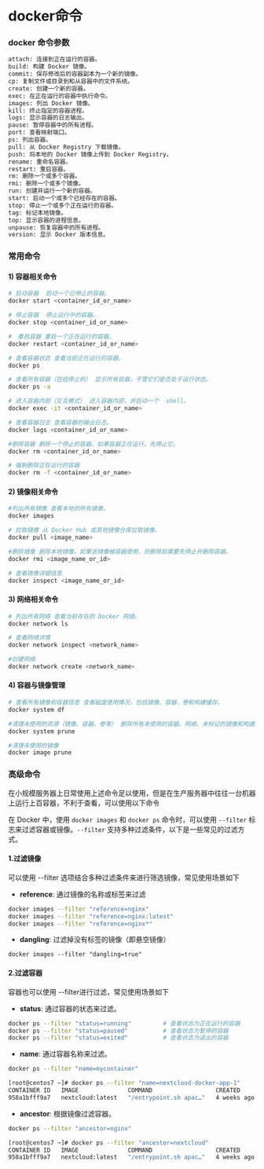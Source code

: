 # docker命令

### docker 命令参数

```bash
attach: 连接到正在运行的容器。
build: 构建 Docker 镜像。
commit: 保存修改后的容器副本为一个新的镜像。
cp: 复制文件或目录到和从容器中的文件系统。
create: 创建一个新的容器。
exec: 在正在运行的容器中执行命令。
images: 列出 Docker 镜像。
kill: 终止指定的容器进程。
logs: 显示容器的日志输出。
pause: 暂停容器中的所有进程。
port: 查看映射端口。
ps: 列出容器。
pull: 从 Docker Registry 下载镜像。
push: 将本地的 Docker 镜像上传到 Docker Registry。
rename: 重命名容器。
restart: 重启容器。
rm: 删除一个或多个容器。
rmi: 删除一个或多个镜像。
run: 创建并运行一个新的容器。
start: 启动一个或多个已经存在的容器。
stop: 停止一个或多个正在运行的容器。
tag: 标记本地镜像。
top: 显示容器的进程信息。
unpause: 恢复容器中的所有进程。
version: 显示 Docker 版本信息。
```

### 常用命令

#### 1) 容器相关命令

```bash
# 启动容器  启动一个已停止的容器。
docker start <container_id_or_name>

# 停止容器  停止运行中的容器。
docker stop <container_id_or_name>

#　重启容器 重启一个正在运行的容器。
docker restart <container_id_or_name>

# 查看容器状态 查看当前正在运行的容器。
docker ps

# 查看所有容器（包括停止的） 显示所有容器，不管它们是否处于运行状态。
docker ps -a

# 进入容器内部（交互模式） 进入容器内部，并启动一个  shell。
docker exec -it <container_id_or_name> 

# 查看容器日志 查看容器的输出日志。
docker logs <container_id_or_name>

#删除容器 删除一个停止的容器。如果容器正在运行，先停止它。
docker rm <container_id_or_name>

# 强制删除正在运行的容器
docker rm -f <container_id_or_name>
```

#### 2) 镜像相关命令

```bash
#列出所有镜像 查看本地的所有镜像。
docker images

# 拉取镜像 从 Docker Hub 或其他镜像仓库拉取镜像。
docker pull <image_name>

#删除镜像 删除本地镜像。如果该镜像被容器使用，则删除前需要先停止并删除容器。
docker rmi <image_name_or_id>

# 查看镜像详细信息
docker inspect <image_name_or_id>
```

#### 3) 网络相关命令

```bash
# 列出所有网络 查看当前存在的 Docker 网络。
docker network ls

# 查看网络详情
docker network inspect <network_name>

#创建网络
docker network create <network_name>
```

#### 4) 容器与镜像管理

```bash
# 查看所有镜像和容器信息 查看磁盘使用情况，包括镜像、容器、卷和构建缓存。
docker system df

#清理未使用的资源（镜像、容器、卷等） 删除所有未使用的容器、网络、未标记的镜像和构建缓存。
docker system prune

#清理未使用的镜像
docker image prune
```

### 高级命令

在小规模服务器上日常使用上述命令足以使用，但是在生产服务器中往往一台机器上运行上百容器，不利于查看，可以使用以下命令

在 Docker 中，使用 `docker images` 和 `docker ps` 命令时，可以使用 `--filter` 标志来过滤容器或镜像。`--filter` 支持多种过滤条件，以下是一些常见的过滤方式。



#### 1.过滤镜像

可以使用 --filter 选项结合多种过滤条件来进行筛选镜像，常见使用场景如下

- **reference**: 通过镜像的名称或标签来过滤

```bash
docker images --filter "reference=nginx"
docker images --filter "reference=nginx:latest"
docker images --filter "reference=nginx*"
```

- **dangling**: 过滤掉没有标签的镜像（即悬空镜像）

```
docker images --filter "dangling=true"
```

#### 2.过滤容器

容器也可以使用 --filter进行过滤，常见使用场景如下

- **status**: 通过容器的状态来过滤。

```bash
docker ps --filter "status=running"			# 查看状态为正在运行的容器
docker ps --filter "status=paused"          # 查看状态为暂停的容器
docker ps --filter "status=exited"          # 查看状态为退出的容器
```

- **name**: 通过容器名称来过滤。

```bash
docker ps --filter "name=mycontainer"

[root@centos7 ~]# docker ps --filter "name=nextcloud-docker-app-1"
CONTAINER ID   IMAGE              COMMAND                  CREATED       STATUS       PORTS                                     NAMES
958a1bfff9a7   nextcloud:latest   "/entrypoint.sh apac…"   4 weeks ago   Up 2 weeks   0.0.0.0:10080->80/tcp, :::10080->80/tcp   nextcloud-docker-app-1
```

- **ancestor**: 根据镜像过滤容器。

```bash
docker ps --filter "ancestor=nginx"

[root@centos7 ~]# docker ps --filter "ancestor=nextcloud"
CONTAINER ID   IMAGE              COMMAND                  CREATED       STATUS       PORTS                                     NAMES
958a1bfff9a7   nextcloud:latest   "/entrypoint.sh apac…"   4 weeks ago   Up 2 weeks   0.0.0.0:10080->80/tcp, :::10080->80/tcp   nextcloud-docker-app-1
```

  




















